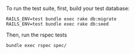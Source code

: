 To run the test suite, first, build your test database:

	RAILS_ENV=test bundle exec rake db:migrate
	RAILS_ENV=test bundle exec rake db:seed

Then, run the rspec tests

	bundle exec rspec spec/
